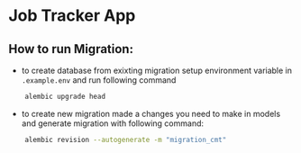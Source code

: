 # Job Tracker App

## How to run Migration:

- to create database from exixting migration setup environment variable in `.example.env` and run following command
```bash
    alembic upgrade head
```
- to create new migration made a changes you need to make in models and generate migration with following command:
```bash
    alembic revision --autogenerate -m "migration_cmt"
```